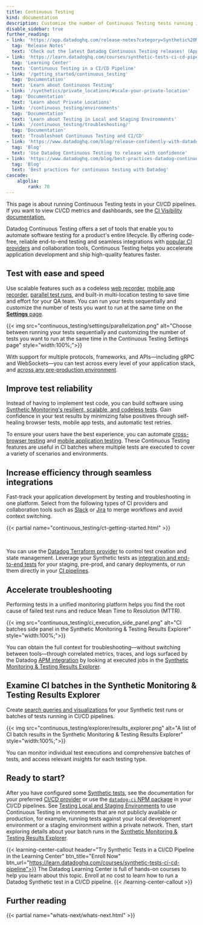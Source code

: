 ```yaml
---
title: Continuous Testing
kind: documentation
description: Customize the number of Continuous Testing tests running in parallel in your CI/CD pipelines to increase your testing coverage.
disable_sidebar: true
further_reading:
- link: 'https://app.datadoghq.com/release-notes?category=Synthetic%20Monitoring'
  tag: 'Release Notes'
  text: 'Check out the latest Datadog Continuous Testing releases! (App login required)'
- link: 'https://learn.datadoghq.com/courses/synthetic-tests-ci-cd-pipeline'
  tag: 'Learning Center'
  text: 'Continuous Testing in a CI/CD Pipeline'
- link: '/getting_started/continuous_testing'
  tag: 'Documentation'
  text: 'Learn about Continuous Testing'
- link: '/synthetics/private_locations/#scale-your-private-location'
  tag: 'Documentation'
  text: 'Learn about Private Locations'
- link: '/continuous_testing/environments'
  tag: 'Documentation'
  text: 'Learn about Testing in Local and Staging Environments'
- link: '/continuous_testing/troubleshooting/'
  tag: 'Documentation'
  text: 'Troubleshoot Continuous Testing and CI/CD'
- link: 'https://www.datadoghq.com/blog/release-confidently-with-datadog-continuous-testing/'
  tag: 'Blog'
  text: 'Use Datadog Continuous Testing to release with confidence'
- link: 'https://www.datadoghq.com/blog/best-practices-datadog-continuous-testing/'
  tag: 'Blog'
  text: 'Best practices for continuous testing with Datadog'
cascade:
    algolia:
        rank: 70
---
```


<div class="alert alert-info">This page is about running Continuous Testing tests in your CI/CD pipelines. If you want to view CI/CD metrics and dashboards, see the <a href="/continuous_integration/" target="_blank">CI Visibility documentation.</a></div>

Datadog Continuous Testing offers a set of tools that enable you to automate software testing for a product's entire lifecycle. By offering code-free, reliable end-to-end testing and seamless integrations with [popular CI providers][1] and collaboration tools, Continuous Testing helps you accelerate application development and ship high-quality features faster.

## Test with ease and speed

Use scalable features such as a codeless [web recorder][2], [mobile app recorder][15], [parallel test runs][3], and built-in multi-location testing to save time and effort for your QA team. You can run your tests sequentially and customize the number of tests you want to run at the same time on the [**Settings** page][3].

{{< img src="continuous_testing/settings/parallelization.png" alt="Choose between running your tests sequentially and customizing the number of tests you want to run at the same time in the Continuous Testing Settings page" style="width:100%;">}}

With support for multiple protocols, frameworks, and APIs—including gRPC and WebSockets—you can test across every level of your application stack, and [across any pre-production environment][17].

## Improve test reliability

Instead of having to implement test code, you can build software using [Synthetic Monitoring's resilient, scalable, and codeless tests][4]. Gain confidence in your test results by minimizing false positives through self-healing browser tests, mobile app tests, and automatic test retries. 

To ensure your users have the best experience, you can automate [cross-browser testing][2] and [mobile application testing][16]. These Continuous Testing features are useful in CI batches where multiple tests are executed to cover a variety of scenarios and environments.

## Increase efficiency through seamless integrations

Fast-track your application development by testing and troubleshooting in one platform. Select from the following types of CI providers and collaboration tools such as [Slack][18] or [Jira][19] to merge workflows and avoid context switching.

{{< partial name="continuous_testing/ct-getting-started.html" >}}

</br>

You can use the [Datadog Terraform provider][10] to control test creation and state management. Leverage your Synthetic tests as [integration and end-to-end tests][11] for your staging, pre-prod, and canary deployments, or run them directly in your [CI pipelines][11].

## Accelerate troubleshooting

Performing tests in a unified monitoring platform helps you find the root cause of failed test runs and reduce Mean Time to Resolution (MTTR). 

{{< img src="continuous_testing/ci_execution_side_panel.png" alt="CI batches side panel in the Synthetic Monitoring & Testing Results Explorer" style="width:100%;">}}

You can obtain the full context for troubleshooting—without switching between tools—through correlated metrics, traces, and logs surfaced by the Datadog [APM integration][12] by looking at executed jobs in the [Synthetic Monitoring & Testing Results Explorer][11].

## Examine CI batches in the Synthetic Monitoring & Testing Results Explorer

Create [search queries and visualizations][11] for your Synthetic test runs or batches of tests running in CI/CD pipelines.

{{< img src="continuous_testing/explorer/results_explorer.png" alt="A list of CI batch results in the Synthetic Monitoring & Testing Results Explorer" style="width:100%;">}}

You can monitor individual test executions and comprehensive batches of tests, and access relevant insights for each testing type. 

## Ready to start?

After you have configured some [Synthetic tests][4], see the documentation for your preferred [CI/CD provider][1] or use the [`datadog-ci` NPM package][14] in your CI/CD pipelines. See [Testing Local and Staging Environments][17] to use Continuous Testing in environments that are not publicly available or production, for example, running tests against your local development environment or a staging environment within a private network. Then, start exploring details about your batch runs in the [Synthetic Monitoring & Testing Results Explorer][11].

{{< learning-center-callout header="Try Synthetic Tests in a CI/CD Pipeline in the Learning Center" btn_title="Enroll Now" btn_url="https://learn.datadoghq.com/courses/synthetic-tests-ci-cd-pipeline">}}
  The Datadog Learning Center is full of hands-on courses to help you learn about this topic. Enroll at no cost to learn how to run a Datadog Synthetic test in a CI/CD pipeline.
{{< /learning-center-callout >}}

## Further reading

{{< partial name="whats-next/whats-next.html" >}}

[1]: /continuous_testing/cicd_integrations/
[2]: /synthetics/browser_tests
[3]: /continuous_testing/settings
[4]: /synthetics/
[10]: https://registry.terraform.io/providers/DataDog/datadog/latest/
[11]: /continuous_testing/explorer
[12]: /synthetics/apm/
[13]: https://app.datadoghq.com/synthetics/create#
[14]: /continuous_testing/cicd_integrations/configuration
[15]: /mobile_app_testing/mobile_app_tests
[16]: /mobile_app_testing/
[17]: /continuous_testing/environments
[18]: /integrations/slack/
[19]: /integrations/jira/